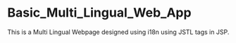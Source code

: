# Basic_Multi_Lingual_Web_App
This is a Multi Lingual Webpage designed using i18n using JSTL tags in JSP. 
